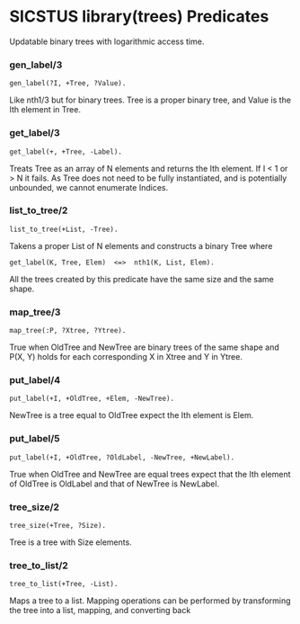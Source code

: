 # SICSTUS library(trees) Predicates

Updatable binary trees with logarithmic access time.

### gen_label/3

    gen_label(?I, +Tree, ?Value).

Like nth1/3 but for binary trees. Tree is a proper binary tree, and Value is
the Ith element in Tree.

### get_label/3

    get_label(+, +Tree, -Label).

Treats Tree as an array of N elements and returns the Ith element. If I < 1
or > N it fails. As Tree does not need to be fully instantiated, and is potentially unbounded, we cannot enumerate Indices.

### list_to_tree/2

    list_to_tree(+List, -Tree).

Takens a proper List of N elements and constructs a binary Tree where

    get_label(K, Tree, Elem)  <=>  nth1(K, List, Elem).

All the trees created by this predicate have the same size and the same shape.

### map_tree/3

    map_tree(:P, ?Xtree, ?Ytree).

True when OldTree and NewTree are binary trees of the same shape and P(X, Y)
holds for each corresponding X in Xtree and Y in Ytree.

### put_label/4

    put_label(+I, +OldTree, +Elem, -NewTree).

NewTree is a tree equal to OldTree expect the Ith element is Elem.

### put_label/5

    put_label(+I, +OldTree, ?OldLabel, -NewTree, +NewLabel).

True when OldTree and NewTree are equal trees expect that the Ith element of
OldTree is OldLabel and that of NewTree is NewLabel.

### tree_size/2

    tree_size(+Tree, ?Size).

Tree is a tree with Size elements.

### tree_to_list/2

    tree_to_list(+Tree, -List).

Maps a tree to a list. Mapping operations can be performed by transforming
the tree into a list, mapping, and converting back